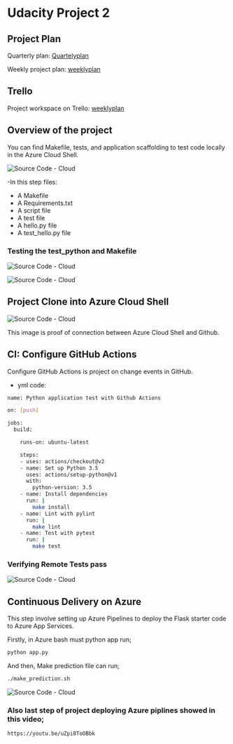 # Udacity Project 2

## Project Plan

Quarterly plan: <a href="https://docs.google.com/spreadsheets/d/1RamKHGMi_xrJnVlogC0iIhGUnDuygZJPrGm8gGxJI4Y/edit#gid=2120097640/" target="_blank">Quartelyplan</a> 


Weekly project plan: <a href="https://docs.google.com/spreadsheets/d/1RamKHGMi_xrJnVlogC0iIhGUnDuygZJPrGm8gGxJI4Y/edit#gid=1348135932/" target="_blank">weeklyplan</a> 


## Trello
Project workspace on Trello: <a href="https://docs.google.com/spreadsheets/d/1RamKHGMi_xrJnVlogC0iIhGUnDuygZJPrGm8gGxJI4Y/edit#gid=1348135932/" target="_blank">weeklyplan</a> 


## Overview of the project




You can find Makefile, tests, and application scaffolding to test code locally in the Azure Cloud Shell.

![Source Code - Cloud](https://github.com/yusufgbagci/proje2-main/blob/master/azure-cloud-shell.png?raw=true)


-In this step files:
- A Makefile
- A Requirements.txt
- A script file
- A test file
- A hello.py file
- A test_hello.py file

### Testing the test_python and Makefile

![Source Code - Cloud](https://github.com/yusufgbagci/proje2-main/blob/master/ss2.jpg?raw=true)


![Source Code - Cloud](https://github.com/yusufgbagci/proje2-main/blob/master/ss3.jpg?raw=true)



## Project Clone into Azure Cloud Shell

![Source Code - Cloud](https://github.com/yusufgbagci/proje2-main/blob/master/ss1.jpg?raw=true)

This image is proof of connection between Azure Cloud Shell and Github.


##  CI: Configure GitHub Actions

Configure GitHub Actions is project on change events in GitHub.

- yml code:
```sh
name: Python application test with Github Actions

on: [push]

jobs:
  build:

    runs-on: ubuntu-latest

    steps:
    - uses: actions/checkout@v2
    - name: Set up Python 3.5
      uses: actions/setup-python@v1
      with:
        python-version: 3.5
    - name: Install dependencies
      run: |
        make install
    - name: Lint with pylint
      run: |
        make lint
    - name: Test with pytest
      run: |
        make test
```

### Verifying Remote Tests pass 

![Source Code - Cloud](https://github.com/yusufgbagci/proje2-main/blob/master/ss4.jpg?raw=true)


## Continuous Delivery on Azure

This step involve setting up Azure Pipelines to deploy the Flask starter code to Azure App Services.

Firstly, in Azure bash must python app run;

```sh
python app.py
```
And then, Make prediction file can run;


```sh
./make_prediction.sh
```
![Source Code - Cloud](https://github.com/yusufgbagci/proje2-main/blob/master/ss6.jpg?raw=true)


### Also last step of project deploying Azure piplines showed in this video;


```sh
https://youtu.be/uZpi8ToOBbk
```
